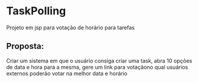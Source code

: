 # TaskPolling
Projeto em jsp para votação de horário para tarefas

<h2>Proposta:</h2>
<p>
 Criar um sistema em que o usuário consiga criar uma task, abra 10 opções de data e hora para a mesma, 
 gere um link para votaçãono qual usuários externos poderão votar na melhor data e horário
</p>
